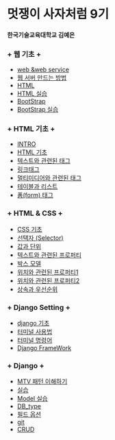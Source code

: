 # 멋쟁이 사자처럼 9기
#### 한국기술교육대학교 김예은

### + 웹 기초 +
<ul> 
<li><a href="1/web &web service.md"> web &web service </a></li>
<li><a href="1/웹 서버.md"> 웹 서버 만드는 방법 </a></li>
<li><a href="1/html.md"> HTML </a></li>
<li><a href="1/html.html"> HTML 실습 </a></li>
<li><a href="1/BootStrap.md"> BootStrap </a></li>
<li><a href="1/BootStrap.html"> BootStrap 실습 </a></li>
</ul>

### + HTML 기초 +
<ul> 
<li><a href="2/INTRO.md"> INTRO </a></li>
<li><a href="2/HTML 기초.md"> HTML 기초 </a></li>
<li><a href="2/텍스트와 관련된 태그.md"> 텍스트와 관련된 태그 </a></li>
<li><a href="2/링크태그.md"> 링크태그 </a></li>
<li><a href="2/멀티미디어와 관련된 태그.md"> 멀티미디어와 관련된 태그 </a></li>
<li><a href="2/테이블과 리스트.md"> 테이블과 리스트 </a></li>
<li><a href="2/폼(form) 태그.md"> 폼(form) 태그 </a></li>
</ul>

### + HTML & CSS +
<ul> 
<li><a href="3/CSS 기초.md"> CSS 기초 </a></li>
<li><a href="3/선택자 (Selector).md"> 선택자 (Selector) </a></li>
<li><a href="3/값과 단위.md"> 값과 단위 </a></li>
<li><a href="3/텍스트와 관련된 프로퍼티.md"> 텍스트와 관련된 프로퍼티 </a></li>
<li><a href="3/박스 모델.md"> 박스 모델 </a></li>
<li><a href="3/위치와 관련된 프로퍼티1.md"> 위치와 관련된 프로퍼티1 </a></li>
<li><a href="3/위치와 관련된 프로퍼티2.md"> 위치와 관련된 프로퍼티2 </a></li>
<li><a href="3/상속과 우선순위.md"> 상속과 우선순위 </a></li>
</ul>

### + Django Setting +
<ul>
<li><a href="4/Django.md"> django 기초 </a></li>
<li><a href="4/터미널 사용법.md"> 터미널 사용법 </a></li>
<li><a href="4/터미널 명령어.md"> 터미널 명령어 </a></li>
<li><a href="4/Django FrameWork.md"> Django FrameWork </a></li>
</ul> 

### + Django +
<ul>
<li><a href="5/MTV 패턴 이해하기.md"> MTV 패턴 이해하기 </a></li>
<li><a href="5/실습.md"> 실습 </a></li>
<li><a href="5/Model 실습.md"> Model 실습 </a></li>
<li><a href="5/DB_type.png"> DB_type </a></li>
<li><a href="5/필드 옵션.png"> 필드 옵션 </a></li>
<li><a href="5/git.md"> git </a></li>
<li><a href="5/CRUD.md"> CRUD </a></li>
</ul> 
  
  
  
  
